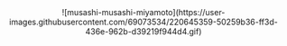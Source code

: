 
<div style="text-align: center;">
  ![musashi-musashi-miyamoto](https://user-images.githubusercontent.com/69073534/220645359-50259b36-ff3d-436e-962b-d39219f944d4.gif)
</div>
